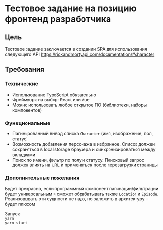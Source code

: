 # Тестовое задание на позицию фронтенд разработчика

## Цель

Тестовое задание заключается в создании SPA для использования следующего API https://rickandmortyapi.com/documentation/#character

## Требования

### Технические

- Использование TypeScript обязательно
- Фреймворк на выбор: React или Vue
- Можно использовать любое открытое ПО (библиотеки, наборы компонентов)

### Функциональные 

- Пагинированный вывод списка `Character` (имя, изображение, пол, статус)
- Возможность добавления персонажа в избранное. Список должен сохраняться в local storage браузера и синхронизироваться между вкладками
- Поиск по имени, фильтр по полу и статусу. Поисковый запрос должен влиять на URL и применяться после перезагрузки страницы

### Дополнительные пожелания

Будет прекрасно, если программный компонент пагинации/фильтрации будет универсальным и сможет обрабатывать также `Location` и `Episode`. Реализовывать эти сущности не надо, но заложить в архитектуру – будет плюсом

Запуск </br>
`yarn` </br>
`yarn start`</br>